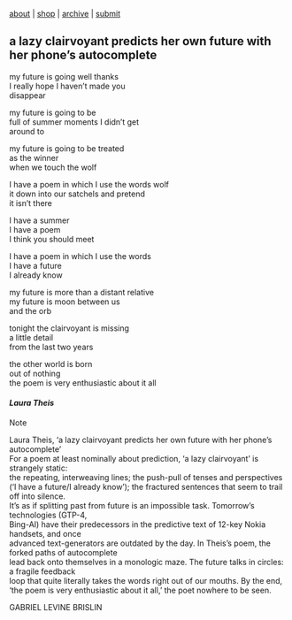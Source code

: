 [about](about.md)  |  [shop](shop.md)  |  [archive](archive.md)  |  [submit](submit.md)

## a lazy clairvoyant predicts her own future with her phone’s autocomplete


my future is going well thanks  
I really hope I haven’t made you  
disappear  
  
my future is going to be  
full of summer moments I didn’t get  
around to 
  
my future is going to be treated  
as the winner  
when we touch the wolf  
  
I have a poem in which I use the words wolf  
it down into our satchels and pretend  
it isn’t there  
  
I have a summer  
I have a poem  
I think you should meet  
  
I have a poem in which I use the words   
I have a future  
I already know   
  
my future is more than a distant relative   
my future is moon between us  
and the orb  
  
tonight the clairvoyant is missing  
a little detail  
from the last two years  
  
the other world is born  
out of nothing  
the poem is very enthusiastic about it all  

#### *Laura Theis*
  
  
Note

Laura Theis, ‘a lazy clairvoyant predicts her own future with her phone’s autocomplete’  
For a poem at least nominally about prediction, ‘a lazy clairvoyant’ is strangely static:  
the repeating, interweaving lines; the push-pull of tenses and perspectives   
(‘I have a future/I already know’); the fractured sentences that seem to trail off into silence.  
It’s as if splitting past from future is an impossible task. Tomorrow’s technologies (GTP-4,  
Bing-AI) have their predecessors in the predictive text of 12-key Nokia handsets, and once  
advanced text-generators are outdated by the day. In Theis’s poem, the forked paths of autocomplete  
lead back onto themselves in a monologic maze. The future talks in circles: a fragile feedback  
loop that quite literally takes the words right out of our mouths. By the end,   
‘the poem is very enthusiastic about it all,’ the poet nowhere to be seen.  
  
GABRIEL LEVINE BRISLIN
